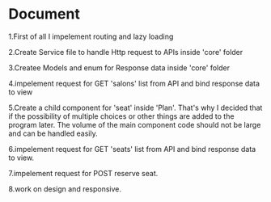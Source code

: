 # Document


1.First of all I impelement routing and lazy loading

2.Create Service file to handle Http request to APIs inside 'core' folder

3.Createe Models and enum for Response data inside 'core' folder

4.impelement request for GET 'salons' list from API and bind response data to view

5.Create a child component for 'seat' inside 'Plan'.
That's why I decided that if the possibility of multiple choices or other things are added to the program later. The volume of the main component code should not be large and can be handled easily.

6.impelement request for GET 'seats' list from API and bind response data to view.

7.impelement request for POST reserve seat.

8.work on design and responsive.
